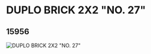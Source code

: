 # DUPLO BRICK 2X2 "NO. 27"
## 15956
![DUPLO BRICK 2X2 "NO. 27"](https://lc-www-live-s.legocdn.com/media/bricks/5/2/6056475.jpg)